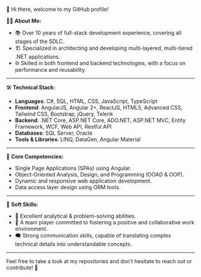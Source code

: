 👋 Hi there, welcome to my GitHub profile!

👨‍💻 **About Me:**
- 📚 Over 10 years of full-stack development experience, covering all stages of the SDLC.
- 🏗️ Specialized in architecting and developing multi-layered, multi-tiered .NET applications.
- 🌐 Skilled in both frontend and backend technologies, with a focus on performance and reusability.

---

🛠️ **Technical Stack:**
- **Languages**: C#, SQL, HTML, CSS, JavaScript, TypeScript
- **Frontend**: AngularJS, Angular 2+, ReactJS, HTML5, Advanced CSS, Tailwind CSS, Bootstrap, jQuery, Telerik
- **Backend**: .NET Core, ASP.NET Core, ADO.NET, ASP.NET MVC, Entity Framework, WCF, Web API, Restful API
- **Databases**: SQL Server, Oracle
- **Tools & Libraries**: LINQ, DataGen, Angular Material

---

🎯 **Core Competencies:**
- Single Page Applications (SPAs) using Angular.
- Object-Oriented Analysis, Design, and Programming (OOAD & OOP).
- Dynamic and responsive web application development.
- Data access layer design using ORM tools.
  
---

🤝 **Soft Skills:**
- 🧠 Excellent analytical & problem-solving abilities.
- 👥 A team player committed to fostering a positive and collaborative work environment.
- 🗨️ Strong communication skills, capable of translating complex technical details into understandable concepts.

---

Feel free to take a look at my repositories and don't hesitate to reach out or contribute! 🌟
<!--
**skychaser0/skychaser0** is a ✨ _special_ ✨ repository because its `README.md` (this file) appears on your GitHub profile.

Here are some ideas to get you started:

- 🔭 I’m currently working on ...
- 🌱 I’m currently learning ...
- 👯 I’m looking to collaborate on ...
- 🤔 I’m looking for help with ...
- 💬 Ask me about ...
- 📫 How to reach me: ...
- 😄 Pronouns: ...
- ⚡ Fun fact: ...
-->
